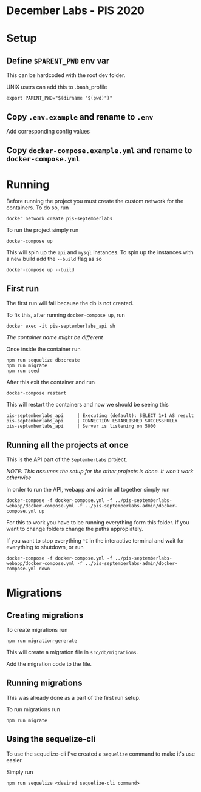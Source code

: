 # December Labs - PIS 2020

# Setup

## Define `$PARENT_PWD` env var

This can be hardcoded with the root dev folder.

UNIX users can add this to .bash_profile

    export PARENT_PWD="$(dirname "$(pwd)")"

## Copy `.env.example` and rename to `.env`

Add corresponding config values

## Copy `docker-compose.example.yml` and rename to `docker-compose.yml`

# Running

Before running the project you must create the custom network for the containers. To do so, run

    docker network create pis-septemberlabs

To run the project simply run

    docker-compose up

This will spin up the `api` and `mysql` instances.
To spin up the instances with a new build add the `--build` flag as so

    docker-compose up --build

## First run

The first run will fail because the db is not created.

To fix this, after running `docker-compose up`, run

    docker exec -it pis-septemberlabs_api sh

_The container name might be different_

Once inside the container run

    npm run sequelize db:create
    npm run migrate
    npm run seed

After this exit the container and run

    docker-compose restart

This will restart the containers and now we should be seeing this

    pis-septemberlabs_api     | Executing (default): SELECT 1+1 AS result
    pis-septemberlabs_api     | CONNECTION ESTABLISHED SUCCESSFULLY
    pis-septemberlabs_api     | Server is listening on 5000

## Running all the projects at once

This is the API part of the `SeptemberLabs` project.

_NOTE: This assumes the setup for the other projects is done. It won't work otherwise_

In order to run the API, webapp and admin all together simply run

    docker-compose -f docker-compose.yml -f ../pis-septemberlabs-webapp/docker-compose.yml -f ../pis-septemberlabs-admin/docker-compose.yml up

For this to work you have to be running everything form this folder. If you want to change folders change the paths appropiately.

If you want to stop everything `^C` in the interactive terminal and wait for everything to shutdown, or run

    docker-compose -f docker-compose.yml -f ../pis-septemberlabs-webapp/docker-compose.yml -f ../pis-septemberlabs-admin/docker-compose.yml down

# Migrations

## Creating migrations

To create migrations run

    npm run migration-generate

This will create a migration file in `src/db/migrations`.

Add the migration code to the file.

## Running migrations

This was already done as a part of the first run setup.

To run migrations run

    npm run migrate

## Using the sequelize-cli

To use the sequelize-cli I\'ve created a `sequelize` command to make it's use easier.

Simply run

    npm run sequelize <desired sequelize-cli command>
